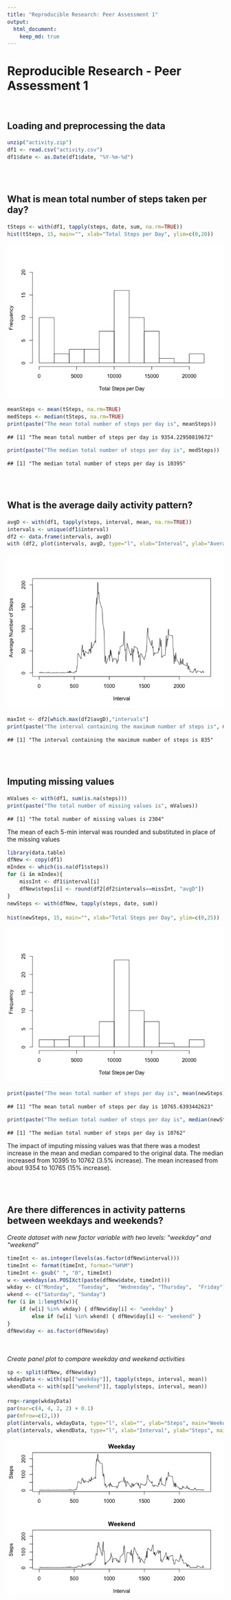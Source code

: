 ```yaml
---
title: "Reproducible Research: Peer Assessment 1"
output: 
  html_document:
    keep_md: true
---
```


# Reproducible Research - Peer Assessment 1 <br><br>


## Loading and preprocessing the data  


```r
unzip("activity.zip")
df1 <- read.csv("activity.csv")
df1$date <- as.Date(df1$date, "%Y-%m-%d")
```
<br><br>

## What is mean total number of steps taken per day?  


```r
tSteps <- with(df1, tapply(steps, date, sum, na.rm=TRUE))
hist(tSteps, 15, main="", xlab="Total Steps per Day", ylim=c(0,20))
```

![](PA1_template_files/figure-html/TotalSteps-1.png)<!-- -->

```r
meanSteps <- mean(tSteps, na.rm=TRUE)
medSteps <- median(tSteps, na.rm=TRUE)
print(paste("The mean total number of steps per day is", meanSteps))
```

```
## [1] "The mean total number of steps per day is 9354.22950819672"
```

```r
print(paste("The median total number of steps per day is", medSteps))
```

```
## [1] "The median total number of steps per day is 10395"
```
<br><br>

## What is the average daily activity pattern?  


```r
avgD <- with(df1, tapply(steps, interval, mean, na.rm=TRUE))
intervals <- unique(df1$interval)
df2 <- data.frame(intervals, avgD)
with (df2, plot(intervals, avgD, type="l", xlab="Interval", ylab="Average Number of Steps"))
```

![](PA1_template_files/figure-html/TimeSeries-1.png)<!-- -->

```r
maxInt <- df2[which.max(df2$avgD),"intervals"]
print(paste("The interval containing the maximum number of steps is", maxInt))
```

```
## [1] "The interval containing the maximum number of steps is 835"
```
<br><br>

## Imputing missing values  


```r
mValues <- with(df1, sum(is.na(steps)))
print(paste("The total number of missing values is", mValues))
```

```
## [1] "The total number of missing values is 2304"
```


The mean of each 5-min interval was rounded and substituted in place of the missing values  

```r
library(data.table)
dfNew <- copy(df1)
mIndex <- which(is.na(df1$steps))
for (i in mIndex){
	missInt <- df1$interval[i]
	dfNew$steps[i] <- round(df2[df2$intervals==missInt, "avgD"])
}
newSteps <- with(dfNew, tapply(steps, date, sum))

hist(newSteps, 15, main="", xlab="Total Steps per Day", ylim=c(0,25))
```

![](PA1_template_files/figure-html/MissingValues-1.png)<!-- -->

```r
print(paste("The mean total number of steps per day is", mean(newSteps)))
```

```
## [1] "The mean total number of steps per day is 10765.6393442623"
```

```r
print(paste("The median total number of steps per day is", median(newSteps)))
```

```
## [1] "The median total number of steps per day is 10762"
```
  
The impact of imputing missing values was that there was a modest increase in the mean and median compared to the original data. The median increased from 10395 to 10762 (3.5% increase). The mean increased from about 9354 to 10765 (15% increase). 

<br><br>

## Are there differences in activity patterns between weekdays and weekends?  


*Create dataset with new factor variable with two levels: "weekday" and "weekend"*

```r
timeInt <- as.integer(levels(as.factor(dfNew$interval)))
timeInt <- format(timeInt, format="%H%M")
timeInt <- gsub(" ", "0", timeInt)
w <- weekdays(as.POSIXct(paste(dfNew$date, timeInt)))
wkday <- c("Monday",   "Tuesday",   "Wednesday", "Thursday",  "Friday")
wkend <- c("Saturday", "Sunday")
for (i in 1:length(w)){
	if (w[i] %in% wkday) { dfNew$day[i] <- "weekday" } 
		else if (w[i] %in% wkend) { dfNew$day[i] <- "weekend" }
}
dfNew$day <- as.factor(dfNew$day)
```
<br><br>
*Create panel plot to compare weekday and weekend activities*  


```r
sp <- split(dfNew, dfNew$day)
wkdayData <- with(sp[["weekday"]], tapply(steps, interval, mean))
wkendData <- with(sp[["weekend"]], tapply(steps, interval, mean))

rng<-range(wkdayData)
par(mar=c(4, 4, 2, 2) + 0.1)
par(mfrow=c(2,1))
plot(intervals, wkdayData, type="l", xlab="", ylab="Steps", main="Weekday", ylim=rng)
plot(intervals, wkendData, type="l", xlab="Interval", ylab="Steps", main="Weekend", ylim=rng)
```

![](PA1_template_files/figure-html/TimeSeriesPanel-1.png)<!-- -->
